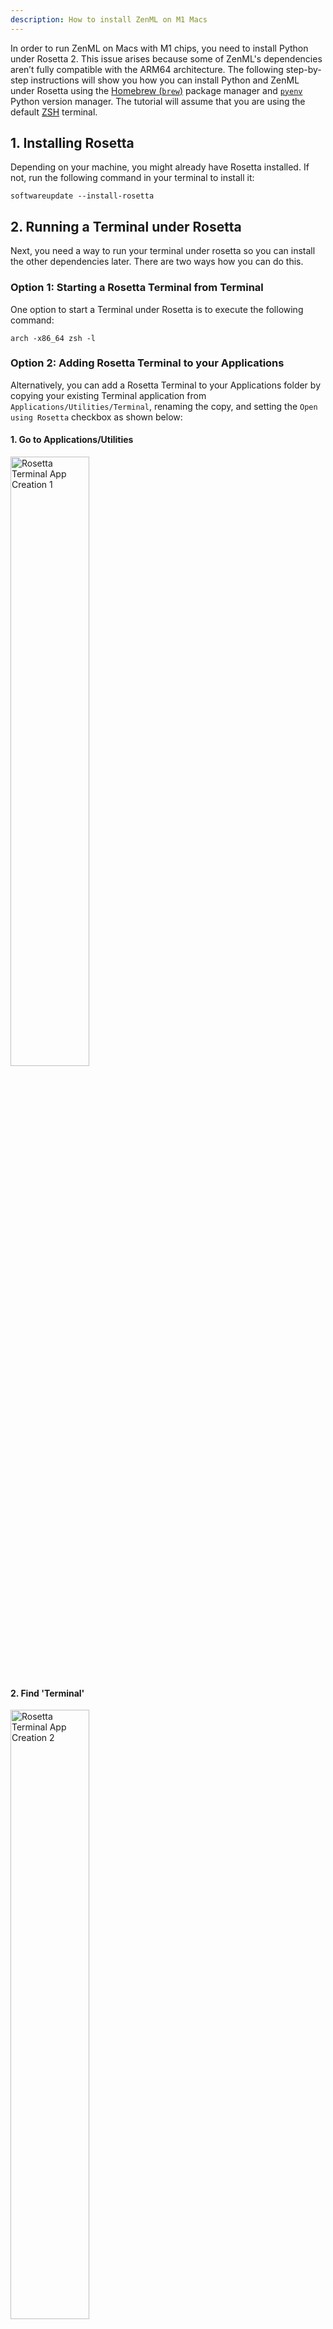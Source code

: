 ```yaml
---
description: How to install ZenML on M1 Macs
---
```


In order to run ZenML on Macs with M1 chips, you need to install Python under 
Rosetta 2. 
This issue arises because some of ZenML's dependencies aren’t fully compatible 
with the ARM64 architecture.
The following step-by-step instructions will show you how you can install Python
and ZenML under Rosetta using the
[Homebrew (`brew`)](https://github.com/pyenv/pyenv) package manager and 
[`pyenv`](https://github.com/pyenv/pyenv) Python version manager.
The tutorial will assume that you are using the default 
[ZSH](https://www.zsh.org/) terminal.

## 1. Installing Rosetta

Depending on your machine, you might already have Rosetta installed. If not,
run the following command in your terminal to install it:

```
softwareupdate --install-rosetta
```

## 2. Running a Terminal under Rosetta

Next, you need a way to run your terminal under rosetta so you can install the
other dependencies later.
There are two ways how you can do this.

### Option 1: Starting a Rosetta Terminal from Terminal

One option to start a Terminal under Rosetta is to execute the following command:

```
arch -x86_64 zsh -l
```

### Option 2: Adding Rosetta Terminal to your Applications

Alternatively, you can add a Rosetta Terminal to your Applications folder by 
copying your existing Terminal application from `Applications/Utilities/Terminal`, renaming the copy, and setting the
`Open using Rosetta` checkbox as shown below:

#### 1. Go to Applications/Utilities
<img src="../assets/../../assets/getting_started/installation/rosetta_terminal_1.png" alt="Rosetta Terminal App Creation 1" width="50%"/>

#### 2. Find 'Terminal'
<img src="../assets/../../assets/getting_started/installation/rosetta_terminal_2.png" alt="Rosetta Terminal App Creation 2" width="50%"/>

#### 3. Copy 'Terminal'
<img src="../assets/../../assets/getting_started/installation/rosetta_terminal_3.png" alt="Rosetta Terminal App Creation 3" width="50%"/>

#### 4. Rename the copy to 'Rosetta Terminal'
<img src="../assets/../../assets/getting_started/installation/rosetta_terminal_4.png" alt="Rosetta Terminal App Creation 4" width="50%"/>

#### 5. Get Info on 'Rosetta Terminal'
<img src="../assets/../../assets/getting_started/installation/rosetta_terminal_5.png" alt="Rosetta Terminal App Creation 5" width="50%"/>

#### 6. Check the 'Open using Rosetta' Checkbox
<img src="../assets/../../assets/getting_started/installation/rosetta_terminal_6.png" alt="Rosetta Terminal App Creation 6" width="20%"/>

### Verifying whether you run under Rosetta

To check whether your terminal is running under Rosetta or not, use the `arch`
command:

```
arch
```

This should return `i386` if you are running under Rosetta.

### Using Rosetta Terminal in VSCode

If you are using VSCode, you can add a Rosetta terminal option by modifying
your `settings.json`. 
To do so, press `CMD + Shift + P`, search for 'Preferences: Open User Settings 
(JSON)', then add an entry into `terminal.integrated.profiles.osx` as shown
below.

```
"terminal.integrated.profiles.osx": {
    ...
    "rosetta": {
        "path": "arch",
        "args": ["-x86_64", "zsh", "-l"],
        "overrideName": true
    }
},
```

Optionally, you can also set Rosetta ZSH as the default terminal by setting
`terminal.integrated.defaultProfile.osx` accordingly:

```
"terminal.integrated.defaultProfile.osx": "rosetta",
```


## 3. Installing Homebrew under Rosetta

Next, we will install Homebrew under Rosetta and alias it to `brew86`.

To install Homebrew under Rosetta, use the following command:

```
arch -x86_64 /bin/bash -c "$(curl -fsSL https://raw.githubusercontent.com/Homebrew/install/master/install.sh)"
```

Then, create the `brew86` alias like so:

```
alias brew86="arch -x86_64 /usr/local/bin/brew"
```

## 4. Installing pyenv and pyenv-virtualenv under Rosetta

### Installing Dependencies

To install pyenv, you first need to install its dependencies:

```
brew86 install openssl readline sqlite3 xz zlib tcl-tk
```

### Installing pyenv

Then you can install pyenv under Rosetta via:

```
brew86 install pyenv
```

### Installing pyenv-virtualenv

Similarly, you can install `pyenv-virtualenv` via:

```
brew86 install pyenv-virtualenv
```

### Creating a pyenv86 Alias

Then we will again create an alias for running pyenv under Rosetta:

```
alias pyenv86="arch -x86_64 pyenv"
```

### Setting Environment Variables

Lastly, run the following lines to set the environment variables required by
pyenv and pyenv-virtualenv in your `.zshrc`:

```
echo 'export PYENV_ROOT="$HOME/.pyenv"' >> ~/.zshrc
echo 'command -v pyenv >/dev/null || export PATH="$PYENV_ROOT/bin:$PATH"' >> ~/.zshrc
echo 'eval "$(pyenv init -)"' >> ~/.zshrc
echo 'eval "$(pyenv virtualenv-init -)"' >> ~/.zshrc
```

## 5. Installing Python under Rosetta with Pyenv

Now you're all set and can install the Python version of your choice via

```
pyenv86 install <PYTHON_VERSION>
```

E.g. to install the latest Python version that ZenML currently supports (3.9.14),
run:

```
pyenv86 install 3.9.14
```

## 6. Installing ZenML in a Virtual Environment

Lastly, let's install ZenML in a new virtual environment.

### Creating a Virtual Environment with pyenv-virtualenv

To create a new virtual environment called `zenml` based on Python 3.9.14, run:

```
pyenv virtualenv 3.9.14 zenml
```

### Activating a Virtual Environment with pyenv-virtualenv

You can then activate the virtual environment using

```
pyenv activate zenml
```

### Installing ZenML

Finally, you can install ZenML in the virtual environment with pip:

```
pip install zenml
```

And that's it, you have successfully installed ZenML in Python 3.9 under Rosetta.

## Known Limitations

### TensorFlow Integration
ZenML's TensorFlow integration is based on the `tensorflow` pip package, which
currently doesn't support M1 Macs. 
Therefore, ZenML is currently unfortunately not compatible with TensorFlow under
M1 Macs.

As a result, `zenml integration install tensorflow` will install an incompatible 
package, which will cause all ZenML commands to fail with error 
`83476 illegal hardware instruction`. If you encounter this error, simply
uninstall TensorFlow again via `zenml integration uninstall tensorflow`.

## Resources:
- [Installing Rosetta](https://osxdaily.com/2020/12/04/how-install-rosetta-2-apple-silicon-mac/)
- [Installing Python under Rosetta with Brew and Pyenv](http://sixty-north.com/blog/pyenv-apple-silicon.html)
- [Installing Python under Rosetta with Brew and Pipenv](https://medium.com/thinknum/how-to-install-python-under-rosetta-2-f98c0865e012)
- [pyenv Installation with Homebrew](https://github.com/pyenv/pyenv#homebrew-in-macos)
- [pyenv-virtualenv Installation with Homebrew](https://github.com/pyenv/pyenv-virtualenv#installing-with-homebrew-for-macos-users)
- [pyenv Shell Environment Setup](https://github.com/pyenv/pyenv#set-up-your-shell-environment-for-pyenv)
- [Rosetta Terminal in VSCode](https://blog.hao.dev/setting-up-zsh-with-vs-code-on-apple-silicon-mac-m1-chip)
